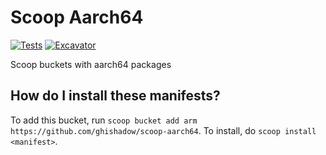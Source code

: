 # Scoop Aarch64

<!-- Uncomment the following line after replacing placeholders -->
[![Tests](https://github.com/ghishadow/scoop-aarch64/actions/workflows/ci.yml/badge.svg)](https://github.com/ghishadow/scoop-aarch64/actions/workflows/ci.yml) [![Excavator](https://github.com/ghishadow/scoop-aarch64/actions/workflows/excavator.yml/badge.svg)](https://github.com/ghishadow/scoop-aarch64/actions/workflows/excavator.yml)

Scoop buckets with aarch64 packages

How do I install these manifests?
---------------------------------

To add this bucket, run `scoop bucket add arm https://github.com/ghishadow/scoop-aarch64`. To install, do `scoop install <manifest>`.


